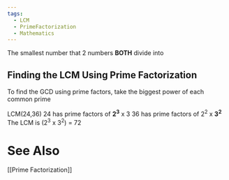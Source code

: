 ```yaml
---
tags:
  - LCM
  - PrimeFactorization
  - Mathematics
---
```

The smallest number that 2 numbers **BOTH** divide into

## Finding the LCM Using Prime Factorization
To find the GCD using prime factors, take the biggest power of each common prime

LCM(24,36)
24 has prime factors of **2<sup>3</sup>** x 3
36 has prime factors of 2<sup>2</sup> x **3<sup>2</sup>**
The LCM is (2<sup>3</sup> x 3<sup>2</sup>) = 72
# See Also
[[Prime Factorization]]
